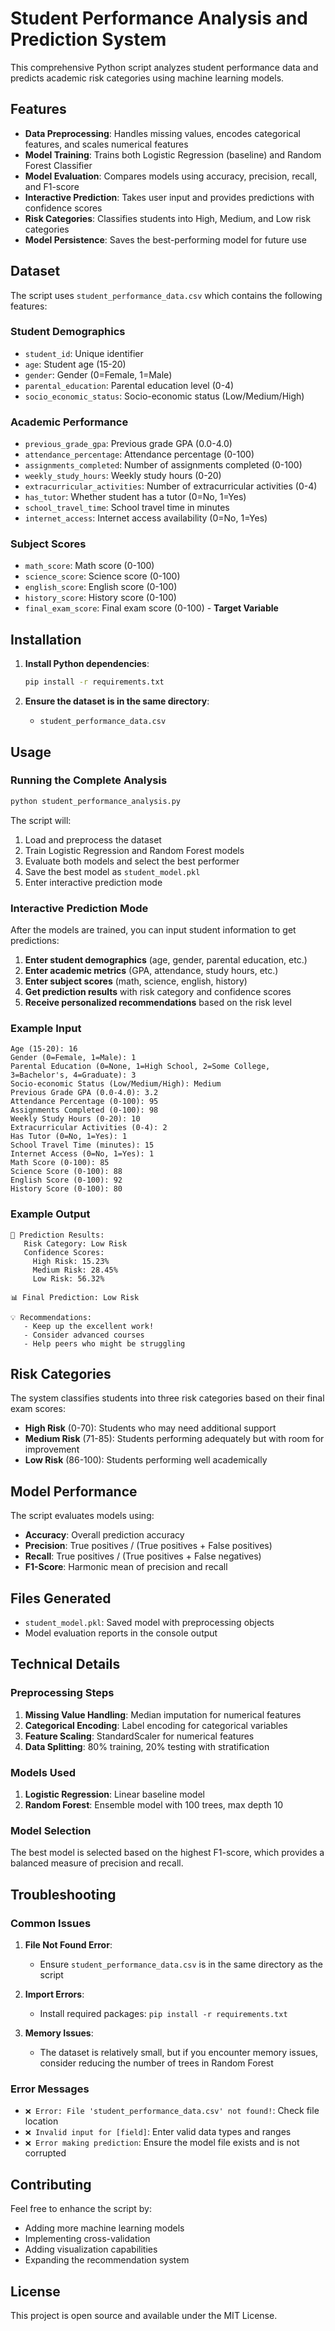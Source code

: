 # Student Performance Analysis and Prediction System

This comprehensive Python script analyzes student performance data and predicts academic risk categories using machine learning models.

## Features

- **Data Preprocessing**: Handles missing values, encodes categorical features, and scales numerical features
- **Model Training**: Trains both Logistic Regression (baseline) and Random Forest Classifier
- **Model Evaluation**: Compares models using accuracy, precision, recall, and F1-score
- **Interactive Prediction**: Takes user input and provides predictions with confidence scores
- **Risk Categories**: Classifies students into High, Medium, and Low risk categories
- **Model Persistence**: Saves the best-performing model for future use

## Dataset

The script uses `student_performance_data.csv` which contains the following features:

### Student Demographics
- `student_id`: Unique identifier
- `age`: Student age (15-20)
- `gender`: Gender (0=Female, 1=Male)
- `parental_education`: Parental education level (0-4)
- `socio_economic_status`: Socio-economic status (Low/Medium/High)

### Academic Performance
- `previous_grade_gpa`: Previous grade GPA (0.0-4.0)
- `attendance_percentage`: Attendance percentage (0-100)
- `assignments_completed`: Number of assignments completed (0-100)
- `weekly_study_hours`: Weekly study hours (0-20)
- `extracurricular_activities`: Number of extracurricular activities (0-4)
- `has_tutor`: Whether student has a tutor (0=No, 1=Yes)
- `school_travel_time`: School travel time in minutes
- `internet_access`: Internet access availability (0=No, 1=Yes)

### Subject Scores
- `math_score`: Math score (0-100)
- `science_score`: Science score (0-100)
- `english_score`: English score (0-100)
- `history_score`: History score (0-100)
- `final_exam_score`: Final exam score (0-100) - **Target Variable**

## Installation

1. **Install Python dependencies**:
   ```bash
   pip install -r requirements.txt
   ```

2. **Ensure the dataset is in the same directory**:
   - `student_performance_data.csv`

## Usage

### Running the Complete Analysis

```bash
python student_performance_analysis.py
```

The script will:
1. Load and preprocess the dataset
2. Train Logistic Regression and Random Forest models
3. Evaluate both models and select the best performer
4. Save the best model as `student_model.pkl`
5. Enter interactive prediction mode

### Interactive Prediction Mode

After the models are trained, you can input student information to get predictions:

1. **Enter student demographics** (age, gender, parental education, etc.)
2. **Enter academic metrics** (GPA, attendance, study hours, etc.)
3. **Enter subject scores** (math, science, english, history)
4. **Get prediction results** with risk category and confidence scores
5. **Receive personalized recommendations** based on the risk level

### Example Input

```
Age (15-20): 16
Gender (0=Female, 1=Male): 1
Parental Education (0=None, 1=High School, 2=Some College, 3=Bachelor's, 4=Graduate): 3
Socio-economic Status (Low/Medium/High): Medium
Previous Grade GPA (0.0-4.0): 3.2
Attendance Percentage (0-100): 95
Assignments Completed (0-100): 98
Weekly Study Hours (0-20): 10
Extracurricular Activities (0-4): 2
Has Tutor (0=No, 1=Yes): 1
School Travel Time (minutes): 15
Internet Access (0=No, 1=Yes): 1
Math Score (0-100): 85
Science Score (0-100): 88
English Score (0-100): 92
History Score (0-100): 80
```

### Example Output

```
🎯 Prediction Results:
   Risk Category: Low Risk
   Confidence Scores:
     High Risk: 15.23%
     Medium Risk: 28.45%
     Low Risk: 56.32%

📊 Final Prediction: Low Risk

💡 Recommendations:
   - Keep up the excellent work!
   - Consider advanced courses
   - Help peers who might be struggling
```

## Risk Categories

The system classifies students into three risk categories based on their final exam scores:

- **High Risk** (0-70): Students who may need additional support
- **Medium Risk** (71-85): Students performing adequately but with room for improvement
- **Low Risk** (86-100): Students performing well academically

## Model Performance

The script evaluates models using:
- **Accuracy**: Overall prediction accuracy
- **Precision**: True positives / (True positives + False positives)
- **Recall**: True positives / (True positives + False negatives)
- **F1-Score**: Harmonic mean of precision and recall

## Files Generated

- `student_model.pkl`: Saved model with preprocessing objects
- Model evaluation reports in the console output

## Technical Details

### Preprocessing Steps
1. **Missing Value Handling**: Median imputation for numerical features
2. **Categorical Encoding**: Label encoding for categorical variables
3. **Feature Scaling**: StandardScaler for numerical features
4. **Data Splitting**: 80% training, 20% testing with stratification

### Models Used
1. **Logistic Regression**: Linear baseline model
2. **Random Forest**: Ensemble model with 100 trees, max depth 10

### Model Selection
The best model is selected based on the highest F1-score, which provides a balanced measure of precision and recall.

## Troubleshooting

### Common Issues

1. **File Not Found Error**:
   - Ensure `student_performance_data.csv` is in the same directory as the script

2. **Import Errors**:
   - Install required packages: `pip install -r requirements.txt`

3. **Memory Issues**:
   - The dataset is relatively small, but if you encounter memory issues, consider reducing the number of trees in Random Forest

### Error Messages

- `❌ Error: File 'student_performance_data.csv' not found!`: Check file location
- `❌ Invalid input for [field]`: Enter valid data types and ranges
- `❌ Error making prediction`: Ensure the model file exists and is not corrupted

## Contributing

Feel free to enhance the script by:
- Adding more machine learning models
- Implementing cross-validation
- Adding visualization capabilities
- Expanding the recommendation system

## License

This project is open source and available under the MIT License.









